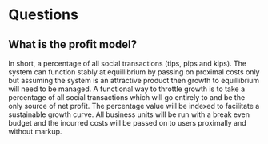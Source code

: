 # Questions

## What is the profit model?
In short, a percentage of all social transactions (tips, pips and kips).
The system can function stably at equillibrium by passing on proximal costs only but assuming the system is an attractive product then growth to equillibrium will need to be managed. A functional way to throttle growth is to take a percentage of all social transactions which will go entirely to and be the only source of net profit.  The percentage value will be indexed to facilitate a sustainable growth curve.
All business units will be run with a break even budget and the incurred costs will be passed on to users proximally and without markup. 

